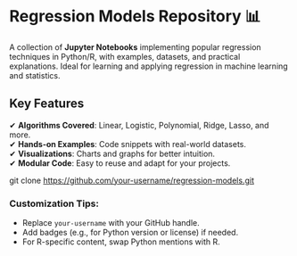 # Regression Models Repository 📊  

A collection of **Jupyter Notebooks** implementing popular regression techniques in Python/R, with examples, datasets, and practical explanations. Ideal for learning and applying regression in machine learning and statistics.  

## Key Features  
✔ **Algorithms Covered**: Linear, Logistic, Polynomial, Ridge, Lasso, and more.  
✔ **Hands-on Examples**: Code snippets with real-world datasets.  
✔ **Visualizations**: Charts and graphs for better intuition.  
✔ **Modular Code**: Easy to reuse and adapt for your projects.  


git clone https://github.com/your-username/regression-models.git  




### Customization Tips:  
- Replace `your-username` with your GitHub handle.  
- Add badges (e.g., for Python version or license) if needed.  
- For R-specific content, swap Python mentions with R.  


